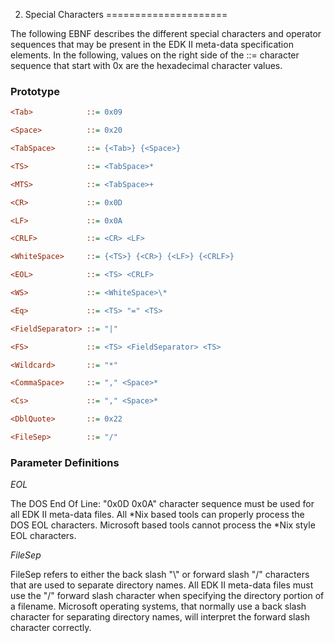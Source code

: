 2. Special Characters
=====================

The following EBNF describes the different special characters and
operator sequences that may be present in the EDK II meta-data
specification elements. In the following, values on the right side of
the ::= character sequence that start with 0x are the
hexadecimal character values.

### Prototype

```ini
<Tab>            ::= 0x09

<Space>          ::= 0x20

<TabSpace>       ::= {<Tab>} {<Space>}

<TS>             ::= <TabSpace>*

<MTS>            ::= <TabSpace>+

<CR>             ::= 0x0D

<LF>             ::= 0x0A

<CRLF>           ::= <CR> <LF>

<WhiteSpace>     ::= {<TS>} {<CR>} {<LF>} {<CRLF>}

<EOL>            ::= <TS> <CRLF>

<WS>             ::= <WhiteSpace>\*

<Eq>             ::= <TS> "=" <TS>

<FieldSeparator> ::= "|"

<FS>             ::= <TS> <FieldSeparator> <TS>

<Wildcard>       ::= "*"

<CommaSpace>     ::= "," <Space>*

<Cs>             ::= "," <Space>*

<DblQuote>       ::= 0x22

<FileSep>        ::= "/"
```
### Parameter Definitions

*EOL*
<p>
The DOS End Of Line: "0x0D 0x0A" character sequence must be used for all
EDK II meta-data files. All *Nix based tools can properly process the
DOS EOL characters. Microsoft based tools cannot process the *Nix style
EOL characters.
</p>

*FileSep*
<p>
FileSep refers to either the back slash "\" or forward slash "/"
characters that are used to separate directory names. All EDK II
meta-data files must use the "/" forward slash character when specifying
the directory portion of a filename. Microsoft operating systems, that
normally use a back slash character for separating directory names, will
interpret the forward slash character correctly.
</p>

